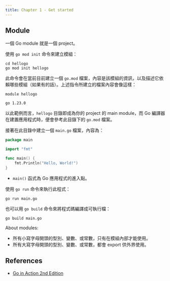 ```yaml
---
title: Chapter 1 - Get started
---
```


## Module

一個 Go module 就是一個 project。

使用 `go mod init` 命令來建立模組：

```shell
cd hellogo
go mod init hellogo
```

此命令會在當前目前建立一個 `go.mod` 檔案，內容是該模組的資訊，以及描述它依賴哪些模組（如果有的話）。上述指令所建立的檔案內容會像這樣：

```text
module hellogo

go 1.23.0
```

以此範例而言，`hellogo` 目錄即成為你的 project 的 main module，而 Go 編譯器在建置應用程式時，便會參考此目錄下的 `go.mod` 檔案。

接著在此目錄中建立一個 `main.go` 檔案，內容為：

```go
package main

import "fmt"

func main() {
    fmt.Println("Hello, World!")
}
```

- `main()` 函式為 Go 應用程式的進入點。

使用 `go run` 命令來執行此程式：

```shell
go run main.go
```

也可以用 `go build` 命令來將程式碼編譯成可執行檔：

```shell
go build main.go
```

About modules:

- 所有小寫字母開頭的型別、變數、或常數，只有在模組內部才能使用。
- 所有大寫字母開頭的型別、變數、或常數，都會 export 供外界使用。

## References

- [Go in Action 2nd Edition](https://www.manning.com/books/go-in-action-second-edition)
